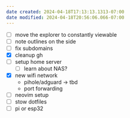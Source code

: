 ```yaml
---
date created: 2024-04-18T17:13:13.1313-07:00
date modified: 2024-04-18T20:56:06.066-07:00
---
```

- [ ] move the explorer to constantly viewable
- [ ] note outlines on the side
- [ ] fix subdomains
- [x] cleanup gh
- [ ] setup home server
	- [ ] learn about NAS?
- [x] new wifi network
	- pihole/adguard -> tbd
	- port forwarding
- [ ] neovim setup
- [ ] stow dotfiles
- [ ] pi or esp32